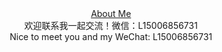 
<div align="center"><a href="https://attack204.com/">About Me</a> </div>

<div align="center">欢迎联系我一起交流！微信：L15006856731</div>

<div align="center">Nice to meet you and my WeChat: L15006856731</div>


